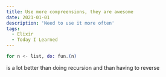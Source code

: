```yaml
---
title: Use more compreensions, they are awesome
date: 2021-01-01
description: 'Need to use it more often'
tags:
  - Elixir
  - Today I Learned
---
```


```elixir
for n <- list, do: fun.(n)
```

is a lot better than doing recursion and than having to reverse
